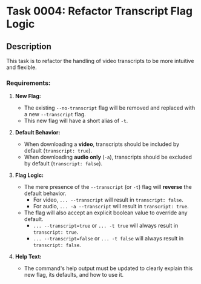# Task 0004: Refactor Transcript Flag Logic

## Description

This task is to refactor the handling of video transcripts to be more intuitive and flexible.

### Requirements:

1.  **New Flag:**
    - The existing `--no-transcript` flag will be removed and replaced with a new `--transcript` flag.
    - This new flag will have a short alias of `-t`.

2.  **Default Behavior:**
    - When downloading a **video**, transcripts should be included by default (`transcript: true`).
    - When downloading **audio only** (`-a`), transcripts should be excluded by default (`transcript: false`).

3.  **Flag Logic:**
    - The mere presence of the `--transcript` (or `-t`) flag will **reverse** the default behavior.
      - For video, `... --transcript` will result in `transcript: false`.
      - For audio, `... -a --transcript` will result in `transcript: true`.
    - The flag will also accept an explicit boolean value to override any default.
      - `... --transcript=true` or `... -t true` will always result in `transcript: true`.
      - `... --transcript=false` or `... -t false` will always result in `transcript: false`.

4.  **Help Text:**
    - The command's help output must be updated to clearly explain this new flag, its defaults, and how to use it.
